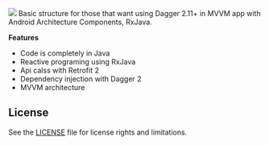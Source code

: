 ![](https://pasteboard.co/IU0oY87.png)
Basic structure for those that want using Dagger 2.11+ in MVVM app with Android Architecture Components, RxJava.


<b>Features</b>
<ul>
      <li>Code is completely in Java</li>
      <li>Reactive programing using RxJava</li>
      <li>Api calss with Retrofit 2</li>
      <li>Dependency injection with Dagger 2</li>
      <li>MVVM architecture</li>
</ul>

## License

See the [LICENSE](LICENSE.md) file for license rights and limitations.
